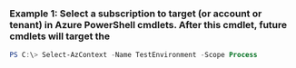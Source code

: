 ### Example 1: Select a  subscription to target (or account or tenant) in Azure PowerShell cmdlets.  After this cmdlet, future cmdlets will target the 
```powershell
PS C:\> Select-AzContext -Name TestEnvironment -Scope Process
```

